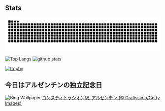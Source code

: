## Stats
<picture>
  <source media="(prefers-color-scheme: dark)" srcset="https://raw.githubusercontent.com/ba230t/ba230t/output/github-contribution-grid-snake-dark.svg">
  <source media="(prefers-color-scheme: light)" srcset="https://raw.githubusercontent.com/ba230t/ba230t/output/github-contribution-grid-snake.svg">
  <img alt="github contribution grid snake animation" src="https://raw.githubusercontent.com/ba230t/ba230t/output/github-contribution-grid-snake.svg">
</picture>

<p align="left">
  <img alt="Top Langs" height="150px" src="https://github-readme-stats.vercel.app/api/top-langs/?username=ba230t&layout=compact&theme=transparent" />
  <img alt="github stats" height="150px" src="https://github-readme-stats.vercel.app/api?username=ba230t&theme=transparent" />
</p>

[![trophy](https://github-profile-trophy.vercel.app/?username=ba230t&theme=transparent&column=7)](https://github.com/ryo-ma/github-profile-trophy)


<!-- Bing Wallpaper Start -->
## 今日はアルゼンチンの独立記念日
![Bing Wallpaper](https://www.bing.com/th?id=OHR.ConstitucionStation_JA-JP9081110784_1920x1080.jpg&rf=LaDigue_1920x1080.jpg&pid=hp)
[コンスティトゥシオン駅, アルゼンチン (© Grafissimo/Getty Images)](https://www.bing.com/search?q=%E3%82%B3%E3%83%B3%E3%82%B9%E3%83%86%E3%82%A3%E3%83%88%E3%82%A5%E3%82%B7%E3%82%AA%E3%83%B3%E9%A7%85%2c+%E3%82%A2%E3%83%AB%E3%82%BC%E3%83%B3%E3%83%81%E3%83%B3&form=hpcapt&filters=HpDate%3a%2220250708_1500%22)
<!-- Bing Wallpaper End -->
